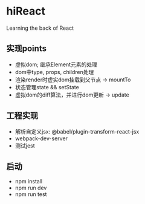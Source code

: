 # hiReact
Learning the back of React 

## 实现points

- 虚拟dom; 继承Element元素的处理
- dom中type, props, children处理
- 渲染render时虚实dom挂载到父节点 -> mountTo
- 状态管理state && setState
- 虚拟dom的diff算法，并进行dom更新 -> update


## 工程实现
- 解析自定义jsx: @babel/plugin-transform-react-jsx
- webpack-dev-server
- 测试jest

## 启动
- npm install
- npm run dev
- npm run test


